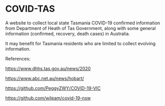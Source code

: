 # COVID-TAS

A website to collect local state Tasmania COVID-19 confirmed information from Department of Heath of Tas Government, along with some general information (confirmed, recovery, death cases) in Australia. 

It may benefit for Tasmania residents who are limited to collect evolving information.

References:

https://www.dhhs.tas.gov.au/news/2020

https://www.abc.net.au/news/hobart/

https://github.com/PeggyZWY/COVID-19-VIC

https://github.com/wileam/covid-19-nsw
